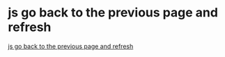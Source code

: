 # js go back to the previous page and refresh
[js go back to the previous page and refresh](https://aiwithcloud.com/2022/09/16/js_go_back_to_the_previous_page_and_refresh/)